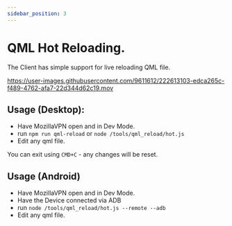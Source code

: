 ```yaml
---
sidebar_position: 3
---
```


# QML Hot Reloading. 
The Client has simple support for live reloading QML file. 

https://user-images.githubusercontent.com/9611612/222613103-edca265c-f489-4762-afa7-22d344d62c19.mov

## Usage (Desktop): 
- Have MozillaVPN open and in Dev Mode. 
- run `npm run qml-reload` or `node /tools/qml_reload/hot.js`
- Edit any qml file. 

You can exit using `CMD+C` - any changes will be reset. 

## Usage (Android)
- Have MozillaVPN open and in Dev Mode. 
- Have the Device connected via ADB
- run `node /tools/qml_reload/hot.js --remote --adb`
- Edit any qml file. 

